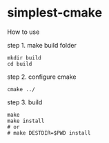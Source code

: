# simplest-cmake
How to use

step 1. make build folder
```
mkdir build
cd build
```

step 2. configure cmake
```
cmake ../
```

step 3. build
```
make
make install
# or
# make DESTDIR=$PWD install
```
